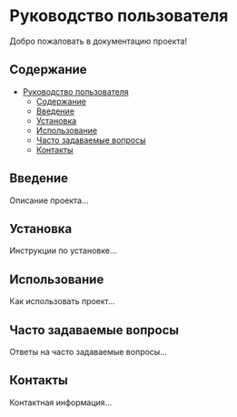 # Руководство пользователя

Добро пожаловать в документацию проекта!

## Содержание

- [Руководство пользователя](#руководство-пользователя)
  - [Содержание](#содержание)
  - [Введение](#введение)
  - [Установка](#установка)
  - [Использование](#использование)
  - [Часто задаваемые вопросы](#часто-задаваемые-вопросы)
  - [Контакты](#контакты)

## Введение

Описание проекта...

## Установка

Инструкции по установке...

## Использование

Как использовать проект...

## Часто задаваемые вопросы

Ответы на часто задаваемые вопросы...

## Контакты

Контактная информация...
